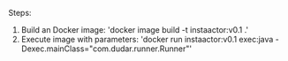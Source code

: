 Steps:
1. Build an Docker image:
    'docker image build -t instaactor:v0.1 .'
2. Execute image with parameters:
    'docker run instaactor:v0.1 exec:java -Dexec.mainClass="com.dudar.runner.Runner"'